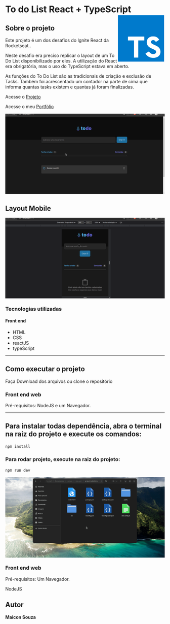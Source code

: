 <h1>
	To do List React + TypeScript
	<img 
		align="right"
		width="150"
        src="https://raw.githubusercontent.com/devicons/devicon/master/icons/typescript/typescript-original.svg" 
	/>
</h1>

<h2>Sobre o projeto</h2>

<p>
    Este projeto é um dos desafios do Ignite React da Rocketseat..
</p>
<p>
    Neste desafio era preciso replicar o layout de um To Do List disponibilizado por eles. A utilização do React era obrigatória, mas o uso do TypeScript estava em aberto.
</p>
<p>
    As funções do To Do List são as tradicionais de criação e exclusão de Tasks. Também foi acrescentado um contador na parte de cima que informa quantas tasks existem e quantas já foram finalizadas.
</p>

<p>
    Acesse o  <a href="https://feedreactts.maiconsouza.com.br/">Projeto</a> 
</p>

<p>
    Acesse o meu  <a href="https://portfolio.maiconsouza.com.br/">Portfólio</a> 
</p>

<img 
    src="https://raw.githubusercontent.com/maiconDeSouza/assets/master/todolist-ts-react/todo-web.gif"
/>

<h2>Layout Mobile</h2>
<img
    align="center"
    src="https://raw.githubusercontent.com/maiconDeSouza/assets/master/todolist-ts-react/todo-mobile.gif"
/>



<h3>Tecnologias utilizadas</h3>

<h4>Front end</h4>
<ul>
	<li>HTML</li>
	<li>CSS</li>
	<li>reactJS</li>
    <li>typeScript</li>
</ul>
<hr>
<h2>Como executar o projeto</h2>
<p>
    Faça Download dos arquivos ou clone o repositório
</p>

<h3>Front end web</h3>
<p>Pré-requisitos: NodeJS e um Navegador.</p>

<hr />

## Para instalar todas dependência, abra o terminal na raiz do projeto e execute os comandos:
```
npm install
```

### Para rodar projeto, execute na raiz do projeto:
```
npm run dev
```

<img
    align="center"
    src="https://raw.githubusercontent.com/maiconDeSouza/assets/master/todolist-ts-react/rodando-o-projeto.gif"
/>


<h3>Front end web</h3>
<p>Pré-requisitos: Um Navegador.</p>
<p>NodeJS</p>



<h2>Autor</h2>
<strong>Maicon Souza</strong>
